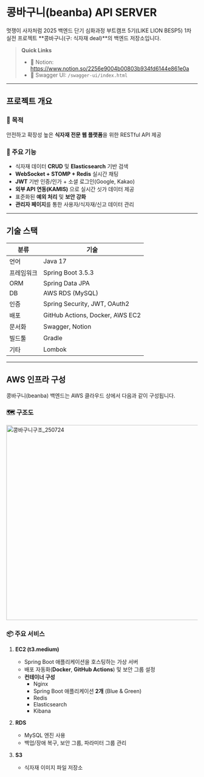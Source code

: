 # 콩바구니(beanba) API SERVER

멋쟁이 사자처럼 2025 백엔드 단기 심화과정 부트캠프 5기(LIKE LION BESP5) 1차 실전 프로젝트 **콩바구니(구: 식자재 deal)**의 백엔드 저장소입니다.

> **Quick Links**
> - 📘 Notion: https://www.notion.so/2256e9004b00803b934fd6144e861e0a
> - 🧪 Swagger UI: `/swagger-ui/index.html`

---

## 프로젝트 개요

### 🎯 목적
안전하고 확장성 높은 **식자재 전문 웹 플랫폼**을 위한 RESTful API 제공

### 🧩 주요 기능
- 식자재 데이터 **CRUD** 및 **Elasticsearch** 기반 검색
- **WebSocket + STOMP + Redis** 실시간 채팅
- **JWT** 기반 인증/인가 + 소셜 로그인(Google, Kakao)
- **외부 API 연동(KAMIS)** 으로 실시간 싯가 데이터 제공
- 표준화된 **예외 처리** 및 **보안 강화**
- **관리자 페이지**를 통한 사용자/식자재/신고 데이터 관리

---

## 기술 스택

| 분류       | 기술                         |
|------------|------------------------------|
| 언어       | Java 17                      |
| 프레임워크 | Spring Boot 3.5.3            |
| ORM        | Spring Data JPA              |
| DB         | AWS RDS (MySQL)              |
| 인증       | Spring Security, JWT, OAuth2 |
| 배포       | GitHub Actions, Docker, AWS EC2 |
| 문서화     | Swagger, Notion              |
| 빌드툴     | Gradle                        |
| 기타       | Lombok                        |

---

## AWS 인프라 구성

콩바구니(beanba) 백엔드는 AWS 클라우드 상에서 다음과 같이 구성됩니다.

### 🗺️ 구조도
<img width="960" height="513" alt="콩바구니구조_250724" src="https://github.com/user-attachments/assets/1e5b4d1f-6cfa-49ef-97b1-4899d4e4ef24" />

### 📦 주요 서비스
1. **EC2 (t3.medium)**
   - Spring Boot 애플리케이션을 호스팅하는 가상 서버
   - 배포 자동화(**Docker**, **GitHub Actions**) 및 보안 그룹 설정
   - **컨테이너 구성**
     - Nginx
     - Spring Boot 애플리케이션 **2개** (Blue & Green)
     - Redis
     - Elasticsearch
     - Kibana

2. **RDS**
   - MySQL 엔진 사용
   - 백업/장애 복구, 보안 그룹, 파라미터 그룹 관리

3. **S3**
   - 식자재 이미지 파일 저장소

